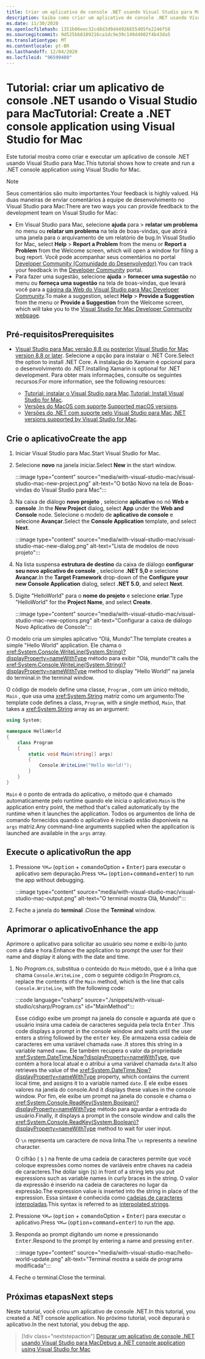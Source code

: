 ```yaml
---
title: Criar um aplicativo de console .NET usando Visual Studio para Mac
description: Saiba como criar um aplicativo de console .NET usando Visual Studio para Mac.
ms.date: 11/30/2020
ms.openlocfilehash: 1351b06eec32cd8d3d9d44926655405fe2246f58
ms.sourcegitcommit: 9d525bb8109216ca1dc9e39c149d4902f4b43da5
ms.translationtype: MT
ms.contentlocale: pt-BR
ms.lasthandoff: 12/04/2020
ms.locfileid: "96599480"
---
```

# <a name="tutorial-create-a-net-console-application-using-visual-studio-for-mac"></a><span data-ttu-id="272a4-103">Tutorial: criar um aplicativo de console .NET usando o Visual Studio para Mac</span><span class="sxs-lookup"><span data-stu-id="272a4-103">Tutorial: Create a .NET console application using Visual Studio for Mac</span></span>

<span data-ttu-id="272a4-104">Este tutorial mostra como criar e executar um aplicativo de console .NET usando Visual Studio para Mac.</span><span class="sxs-lookup"><span data-stu-id="272a4-104">This tutorial shows how to create and run a .NET console application using Visual Studio for Mac.</span></span>

> [!NOTE]
> <span data-ttu-id="272a4-105">Seus comentários são muito importantes.</span><span class="sxs-lookup"><span data-stu-id="272a4-105">Your feedback is highly valued.</span></span> <span data-ttu-id="272a4-106">Há duas maneiras de enviar comentários à equipe de desenvolvimento no Visual Studio para Mac:</span><span class="sxs-lookup"><span data-stu-id="272a4-106">There are two ways you can provide feedback to the development team on Visual Studio for Mac:</span></span>
>
> * <span data-ttu-id="272a4-107">Em Visual Studio para Mac, selecione **ajuda** para  >  **relatar um problema** no menu ou **relatar um problema** na tela de boas-vindas, que abrirá uma janela para o arquivamento de um relatório de bug.</span><span class="sxs-lookup"><span data-stu-id="272a4-107">In Visual Studio for Mac, select **Help** > **Report a Problem** from the menu or **Report a Problem** from the Welcome screen, which will open a window for filing a bug report.</span></span> <span data-ttu-id="272a4-108">Você pode acompanhar seus comentários no portal [Developer Community (Comunidade do Desenvolvedor)](https://aka.ms/feedback/report?space=41).</span><span class="sxs-lookup"><span data-stu-id="272a4-108">You can track your feedback in the [Developer Community](https://aka.ms/feedback/report?space=41) portal.</span></span>
> * <span data-ttu-id="272a4-109">Para fazer uma sugestão, selecione **ajuda**  >  **fornecer uma sugestão** no menu ou **forneça uma sugestão** na tela de boas-vindas, que levará você para a [página da Web do Visual Studio para Mac Developer Community](https://aka.ms/feedback/suggest?space=41).</span><span class="sxs-lookup"><span data-stu-id="272a4-109">To make a suggestion, select **Help** > **Provide a Suggestion** from the menu or **Provide a Suggestion** from the Welcome screen, which will take you to the [Visual Studio for Mac Developer Community webpage](https://aka.ms/feedback/suggest?space=41).</span></span>

## <a name="prerequisites"></a><span data-ttu-id="272a4-110">Pré-requisitos</span><span class="sxs-lookup"><span data-stu-id="272a4-110">Prerequisites</span></span>

* <span data-ttu-id="272a4-111">[Visual Studio para Mac versão 8,8 ou posterior](https://visualstudio.microsoft.com/vs/mac/?utm_medium=microsoft&utm_source=docs.microsoft.com&utm_campaign=inline+link).</span><span class="sxs-lookup"><span data-stu-id="272a4-111">[Visual Studio for Mac version 8.8 or later](https://visualstudio.microsoft.com/vs/mac/?utm_medium=microsoft&utm_source=docs.microsoft.com&utm_campaign=inline+link).</span></span> <span data-ttu-id="272a4-112">Selecione a opção para instalar o .NET Core.</span><span class="sxs-lookup"><span data-stu-id="272a4-112">Select the option to install .NET Core.</span></span> <span data-ttu-id="272a4-113">A instalação do Xamarin é opcional para o desenvolvimento do .NET.</span><span class="sxs-lookup"><span data-stu-id="272a4-113">Installing Xamarin is optional for .NET development.</span></span> <span data-ttu-id="272a4-114">Para obter mais informações, consulte os seguintes recursos:</span><span class="sxs-lookup"><span data-stu-id="272a4-114">For more information, see the following resources:</span></span>

  * <span data-ttu-id="272a4-115">[Tutorial: instalar o Visual Studio para Mac](/visualstudio/mac/installation).</span><span class="sxs-lookup"><span data-stu-id="272a4-115">[Tutorial: Install Visual Studio for Mac](/visualstudio/mac/installation).</span></span>
  * <span data-ttu-id="272a4-116">[Versões do MacOS com suporte](../install/windows.md).</span><span class="sxs-lookup"><span data-stu-id="272a4-116">[Supported macOS versions](../install/windows.md).</span></span>
  * <span data-ttu-id="272a4-117">[Versões do .NET com suporte pelo Visual Studio para Mac](/visualstudio/mac/net-core-support).</span><span class="sxs-lookup"><span data-stu-id="272a4-117">[.NET versions supported by Visual Studio for Mac](/visualstudio/mac/net-core-support).</span></span>

## <a name="create-the-app"></a><span data-ttu-id="272a4-118">Crie o aplicativo</span><span class="sxs-lookup"><span data-stu-id="272a4-118">Create the app</span></span>

1. <span data-ttu-id="272a4-119">Iniciar Visual Studio para Mac.</span><span class="sxs-lookup"><span data-stu-id="272a4-119">Start Visual Studio for Mac.</span></span>

1. <span data-ttu-id="272a4-120">Selecione **novo** na janela iniciar.</span><span class="sxs-lookup"><span data-stu-id="272a4-120">Select **New** in the start window.</span></span>

   :::image type="content" source="media/with-visual-studio-mac/visual-studio-mac-new-project.png" alt-text="O botão Novo na tela de Boas-vindas do Visual Studio para Mac":::

1. <span data-ttu-id="272a4-122">Na caixa de diálogo **novo projeto** , selecione **aplicativo** no nó **Web e console** .</span><span class="sxs-lookup"><span data-stu-id="272a4-122">In the **New Project** dialog, select **App** under the **Web and Console** node.</span></span> <span data-ttu-id="272a4-123">Selecione o modelo de **aplicativo de console** e selecione **Avançar**.</span><span class="sxs-lookup"><span data-stu-id="272a4-123">Select the **Console Application** template, and select **Next**.</span></span>

   :::image type="content" source="media/with-visual-studio-mac/visual-studio-mac-new-dialog.png" alt-text="Lista de modelos de novo projeto":::

1. <span data-ttu-id="272a4-125">Na lista suspensa **estrutura de destino** da caixa de diálogo **configurar seu novo aplicativo de console** , selecione **.NET 5,0** e selecione **Avançar**.</span><span class="sxs-lookup"><span data-stu-id="272a4-125">In the **Target Framework** drop-down of the **Configure your new Console Application** dialog, select **.NET 5.0**, and select **Next**.</span></span>

1. <span data-ttu-id="272a4-126">Digite "HelloWorld" para o **nome do projeto** e selecione **criar**.</span><span class="sxs-lookup"><span data-stu-id="272a4-126">Type "HelloWorld" for the **Project Name**, and select **Create**.</span></span>

   :::image type="content" source="media/with-visual-studio-mac/visual-studio-mac-new-options.png" alt-text="Configurar a caixa de diálogo Novo Aplicativo de Console":::

<span data-ttu-id="272a4-128">O modelo cria um simples aplicativo “Olá, Mundo”.</span><span class="sxs-lookup"><span data-stu-id="272a4-128">The template creates a simple "Hello World" application.</span></span> <span data-ttu-id="272a4-129">Ele chama o <xref:System.Console.WriteLine(System.String)?displayProperty=nameWithType> método para exibir "Olá, mundo!"</span><span class="sxs-lookup"><span data-stu-id="272a4-129">It calls the <xref:System.Console.WriteLine(System.String)?displayProperty=nameWithType> method to display "Hello World!"</span></span> <span data-ttu-id="272a4-130">na janela do terminal.</span><span class="sxs-lookup"><span data-stu-id="272a4-130">in the terminal window.</span></span>

<span data-ttu-id="272a4-131">O código de modelo define uma classe, `Program` , com um único método, `Main` , que usa uma <xref:System.String> matriz como um argumento:</span><span class="sxs-lookup"><span data-stu-id="272a4-131">The template code defines a class, `Program`, with a single method, `Main`, that takes a <xref:System.String> array as an argument:</span></span>

```csharp
using System;

namespace HelloWorld
{
    class Program
    {
        static void Main(string[] args)
        {
            Console.WriteLine("Hello World!");
        }
    }
}
```

<span data-ttu-id="272a4-132">`Main` é o ponto de entrada do aplicativo, o método que é chamado automaticamente pelo runtime quando ele inicia o aplicativo.</span><span class="sxs-lookup"><span data-stu-id="272a4-132">`Main` is the application entry point, the method that's called automatically by the runtime when it launches the application.</span></span> <span data-ttu-id="272a4-133">Todos os argumentos de linha de comando fornecidos quando o aplicativo é iniciado estão disponíveis na `args` matriz.</span><span class="sxs-lookup"><span data-stu-id="272a4-133">Any command-line arguments supplied when the application is launched are available in the `args` array.</span></span>

## <a name="run-the-app"></a><span data-ttu-id="272a4-134">Execute o aplicativo</span><span class="sxs-lookup"><span data-stu-id="272a4-134">Run the app</span></span>

1. <span data-ttu-id="272a4-135">Pressione <kbd>⌥</kbd><kbd>⌘</kbd><kbd>↵</kbd> (<kbd>option</kbd> + <kbd>comando</kbd>Option + <kbd>Enter</kbd>) para executar o aplicativo sem depuração.</span><span class="sxs-lookup"><span data-stu-id="272a4-135">Press <kbd>⌥</kbd><kbd>⌘</kbd><kbd>↵</kbd> (<kbd>option</kbd>+<kbd>command</kbd>+<kbd>enter</kbd>) to run the app without debugging.</span></span>

   :::image type="content" source="media/with-visual-studio-mac/visual-studio-mac-output.png" alt-text="O terminal mostra Olá, Mundo!":::

1. <span data-ttu-id="272a4-137">Feche a janela do **terminal** .</span><span class="sxs-lookup"><span data-stu-id="272a4-137">Close the **Terminal** window.</span></span>

## <a name="enhance-the-app"></a><span data-ttu-id="272a4-138">Aprimorar o aplicativo</span><span class="sxs-lookup"><span data-stu-id="272a4-138">Enhance the app</span></span>

<span data-ttu-id="272a4-139">Aprimore o aplicativo para solicitar ao usuário seu nome e exibi-lo junto com a data e hora.</span><span class="sxs-lookup"><span data-stu-id="272a4-139">Enhance the application to prompt the user for their name and display it along with the date and time.</span></span>

1. <span data-ttu-id="272a4-140">No *Program.cs*, substitua o conteúdo do `Main` método, que é a linha que chama `Console.WriteLine` , com o seguinte código:</span><span class="sxs-lookup"><span data-stu-id="272a4-140">In *Program.cs*, replace the contents of the `Main` method, which is the line that calls `Console.WriteLine`, with the following code:</span></span>

   :::code language="csharp" source="./snippets/with-visual-studio/csharp/Program.cs" id="MainMethod":::

   <span data-ttu-id="272a4-141">Esse código exibe um prompt na janela do console e aguarda até que o usuário insira uma cadeia de caracteres seguida pela tecla <kbd>Enter</kbd> .</span><span class="sxs-lookup"><span data-stu-id="272a4-141">This code displays a prompt in the console window and waits until the user enters a string followed by the <kbd>enter</kbd> key.</span></span> <span data-ttu-id="272a4-142">Ele armazena essa cadeia de caracteres em uma variável chamada `name` .</span><span class="sxs-lookup"><span data-stu-id="272a4-142">It stores this string in a variable named `name`.</span></span> <span data-ttu-id="272a4-143">Ele também recupera o valor da propriedade <xref:System.DateTime.Now?displayProperty=nameWithType>, que contém a hora local atual e o atribui a uma variável chamada `date`.</span><span class="sxs-lookup"><span data-stu-id="272a4-143">It also retrieves the value of the <xref:System.DateTime.Now?displayProperty=nameWithType> property, which contains the current local time, and assigns it to a variable named `date`.</span></span> <span data-ttu-id="272a4-144">E ele exibe esses valores na janela do console.</span><span class="sxs-lookup"><span data-stu-id="272a4-144">And it displays these values in the console window.</span></span> <span data-ttu-id="272a4-145">Por fim, ele exibe um prompt na janela do console e chama o <xref:System.Console.ReadKey(System.Boolean)?displayProperty=nameWithType> método para aguardar a entrada do usuário.</span><span class="sxs-lookup"><span data-stu-id="272a4-145">Finally, it displays a prompt in the console window and calls the <xref:System.Console.ReadKey(System.Boolean)?displayProperty=nameWithType> method to wait for user input.</span></span>

   <span data-ttu-id="272a4-146">O `\n` representa um caractere de nova linha.</span><span class="sxs-lookup"><span data-stu-id="272a4-146">The `\n` represents a newline character.</span></span>

   <span data-ttu-id="272a4-147">O cifrão ( `$` ) na frente de uma cadeia de caracteres permite que você coloque expressões como nomes de variáveis entre chaves na cadeia de caracteres.</span><span class="sxs-lookup"><span data-stu-id="272a4-147">The dollar sign (`$`) in front of a string lets you put expressions such as variable names in curly braces in the string.</span></span> <span data-ttu-id="272a4-148">O valor da expressão é inserido na cadeia de caracteres no lugar da expressão.</span><span class="sxs-lookup"><span data-stu-id="272a4-148">The expression value is inserted into the string in place of the expression.</span></span> <span data-ttu-id="272a4-149">Essa sintaxe é conhecida como [cadeias de caracteres interpoladas](../../csharp/language-reference/tokens/interpolated.md).</span><span class="sxs-lookup"><span data-stu-id="272a4-149">This syntax is referred to as [interpolated strings](../../csharp/language-reference/tokens/interpolated.md).</span></span>

1. <span data-ttu-id="272a4-150">Pressione <kbd>⌥</kbd><kbd>⌘</kbd><kbd>↵</kbd> (<kbd>option</kbd> + <kbd>comando</kbd>Option + <kbd>Enter</kbd>) para executar o aplicativo.</span><span class="sxs-lookup"><span data-stu-id="272a4-150">Press <kbd>⌥</kbd><kbd>⌘</kbd><kbd>↵</kbd> (<kbd>option</kbd>+<kbd>command</kbd>+<kbd>enter</kbd>) to run the app.</span></span>

1. <span data-ttu-id="272a4-151">Responda ao prompt digitando um nome e pressionando <kbd>Enter</kbd>.</span><span class="sxs-lookup"><span data-stu-id="272a4-151">Respond to the prompt by entering a name and pressing <kbd>enter</kbd>.</span></span>

   :::image type="content" source="media/with-visual-studio-mac/hello-world-update.png" alt-text="Terminal mostra a saída de programa modificada":::

1. <span data-ttu-id="272a4-153">Feche o terminal.</span><span class="sxs-lookup"><span data-stu-id="272a4-153">Close the terminal.</span></span>

## <a name="next-steps"></a><span data-ttu-id="272a4-154">Próximas etapas</span><span class="sxs-lookup"><span data-stu-id="272a4-154">Next steps</span></span>

<span data-ttu-id="272a4-155">Neste tutorial, você criou um aplicativo de console .NET.</span><span class="sxs-lookup"><span data-stu-id="272a4-155">In this tutorial, you created a .NET console application.</span></span> <span data-ttu-id="272a4-156">No próximo tutorial, você depurará o aplicativo.</span><span class="sxs-lookup"><span data-stu-id="272a4-156">In the next tutorial, you debug the app.</span></span>

> [!div class="nextstepaction"]
> [<span data-ttu-id="272a4-157">Depurar um aplicativo de console .NET usando Visual Studio para Mac</span><span class="sxs-lookup"><span data-stu-id="272a4-157">Debug a .NET console application using Visual Studio for Mac</span></span>](debugging-with-visual-studio-mac.md)
